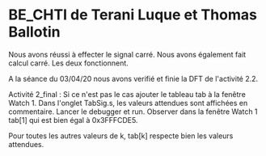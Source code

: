 # BE_CHTI de Terani Luque et Thomas Ballotin

Nous avons réussi à effecter le signal carré.
Nous avons également fait calcul carré.
Les deux fonctionnent.

A la séance du 03/04/20 nous avons verifié et finie la DFT de l'activité 2.2.


Activité 2_final : 
Si ce n'est pas le cas ajouter le tableau tab à la fenêtre Watch 1. 
Dans l'onglet TabSig.s, les valeurs attendues sont affichées en commentaire. 
Lancer le debugger et run. 
Observer dans la fenêtre Watch 1 tab[1] qui est bien égal à 0x3FFFCDE5. 

Pour toutes les autres valeurs de k, tab[k] respecte bien les valeurs attendues. 
